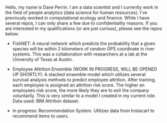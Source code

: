 Hello, my name is Dave Perrin. I am a data scientist and I currently work in the field of people analytics (data science for human resources). I've previously worked in computational ecology and finance. While I have several repos, I can only share a few due to confidentiality reasons. If you are interested in my qualifications (or are just curious), please see the repos below:

- FishNET: A neural network which predicts the probability that a given species will be within 2 kilometers of random GPS coordinate in river systems. This was a collaboration with researchers at a lab at the University of Texas at Austin.

- Employee Attrition Ensemble (WORK IN PROGRESS, WILL BE OPENED UP SHORTLY): A stacked ensemble model which utilizes several survival analysis methods to predict employee attrition. After training, each employee is assigned an attrition risk score. The higher an employees risk score, the more likely they are to exit the company voluntarily. This is very similar to a model I created in my current role. Data used: IBM Attrition dataset.

- In progress: Recommendation System. Utilizes data from Instacart to recommend items to users.

<!---
David-Ryan-Perrin/David-Ryan-Perrin is a ✨ special ✨ repository because its `README.md` (this file) appears on your GitHub profile.
You can click the Preview link to take a look at your changes.
--->
